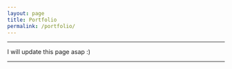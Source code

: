 ```yaml
---
layout: page
title: Portfolio
permalink: /portfolio/
---
```


***
I will update this page asap :)
***
